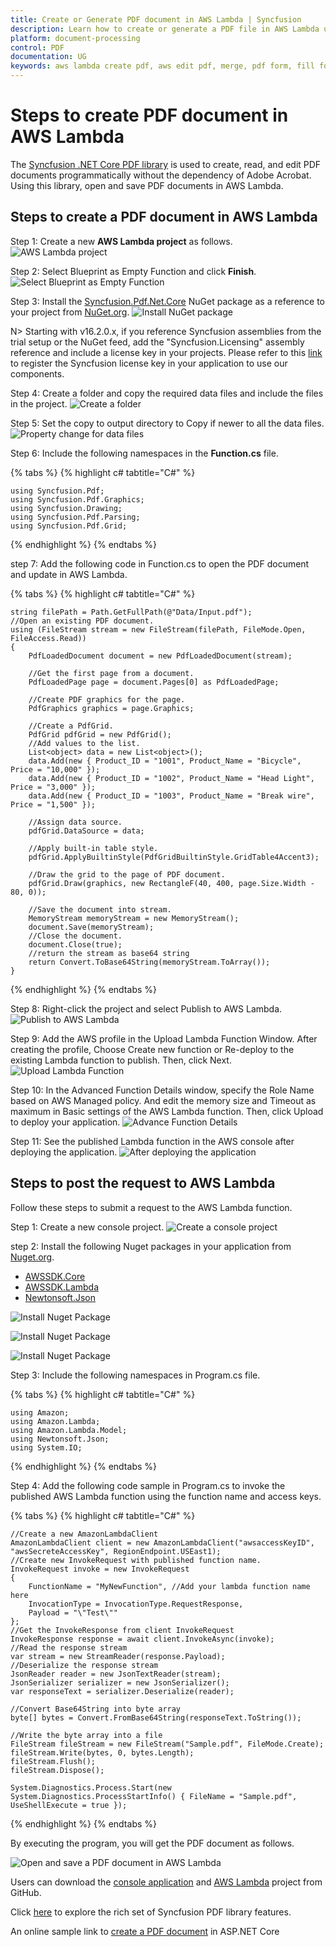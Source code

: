 ```yaml
---
title: Create or Generate PDF document in AWS Lambda | Syncfusion
description: Learn how to create or generate a PDF file in AWS Lambda using Syncfusion .NET Core PDF library without the dependency of Adobe Acrobat. 
platform: document-processing
control: PDF
documentation: UG
keywords: aws lambda create pdf, aws edit pdf, merge, pdf form, fill form, digital sign, table, c#, dotnet core pdf, asp generate pdf, aspx generate pdf
---
```


# Steps to create PDF document in AWS Lambda

The [Syncfusion .NET Core PDF library](https://www.syncfusion.com/document-processing/pdf-framework/net-core) is used to create, read, and edit PDF documents programmatically without the dependency of Adobe Acrobat. Using this library, open and save PDF documents in AWS Lambda. 

## Steps to create a PDF document in AWS Lambda

Step 1: Create a new **AWS Lambda project** as follows.
![AWS Lambda project](GettingStarted_images/AWS_Project.png)

Step 2: Select Blueprint as Empty Function and click **Finish**.
![Select Blueprint as Empty Function](GettingStarted_images/Blueprint_AWS.png)

Step 3: Install the [Syncfusion.Pdf.Net.Core](https://www.nuget.org/packages/Syncfusion.Pdf.Net.Core/) NuGet package as a reference to your project from [NuGet.org](https://www.nuget.org/).
![Install NuGet package](GettingStarted_images/NuGetPackageAWSLambda.png)

N> Starting with v16.2.0.x, if you reference Syncfusion assemblies from the trial setup or the NuGet feed, add the "Syncfusion.Licensing" assembly reference and include a license key in your projects. Please refer to this [link](https://help.syncfusion.com/common/essential-studio/licensing/overview) to register the Syncfusion license key in your application to use our components.

Step 4: Create a folder and copy the required data files and include the files in the project.
![Create a folder](GettingStarted_images/Data-Folder.png)

Step 5: Set the copy to output directory to Copy if newer to all the data files.
![Property change for data files](GettingStarted_images/Document-property-AWS-lambda.png)

Step 6: Include the following namespaces in the **Function.cs** file.

{% tabs %}
{% highlight c# tabtitle="C#" %}

    using Syncfusion.Pdf;
    using Syncfusion.Pdf.Graphics;
    using Syncfusion.Drawing;
    using Syncfusion.Pdf.Parsing;
    using Syncfusion.Pdf.Grid;

{% endhighlight %}
{% endtabs %}

step 7: Add the following code in Function.cs to open the PDF document and update in AWS Lambda.

{% tabs %}
{% highlight c# tabtitle="C#" %}

    string filePath = Path.GetFullPath(@"Data/Input.pdf");
    //Open an existing PDF document.
    using (FileStream stream = new FileStream(filePath, FileMode.Open, FileAccess.Read))
    {
        PdfLoadedDocument document = new PdfLoadedDocument(stream);

        //Get the first page from a document.
        PdfLoadedPage page = document.Pages[0] as PdfLoadedPage;

        //Create PDF graphics for the page.
        PdfGraphics graphics = page.Graphics;

        //Create a PdfGrid.
        PdfGrid pdfGrid = new PdfGrid();
        //Add values to the list.
        List<object> data = new List<object>();
        data.Add(new { Product_ID = "1001", Product_Name = "Bicycle", Price = "10,000" });
        data.Add(new { Product_ID = "1002", Product_Name = "Head Light", Price = "3,000" });
        data.Add(new { Product_ID = "1003", Product_Name = "Break wire", Price = "1,500" });
                
        //Assign data source.
        pdfGrid.DataSource = data;

        //Apply built-in table style.
        pdfGrid.ApplyBuiltinStyle(PdfGridBuiltinStyle.GridTable4Accent3);

        //Draw the grid to the page of PDF document.
        pdfGrid.Draw(graphics, new RectangleF(40, 400, page.Size.Width - 80, 0));

        //Save the document into stream.
        MemoryStream memoryStream = new MemoryStream();
        document.Save(memoryStream);
        //Close the document.
        document.Close(true);
        //return the stream as base64 string
        return Convert.ToBase64String(memoryStream.ToArray());
    }

{% endhighlight %}
{% endtabs %}

Step 8: Right-click the project and select Publish to AWS Lambda.
![Publish to AWS Lambda](GettingStarted_images/Publish.png)

Step 9: Add the AWS profile in the Upload Lambda Function Window. After creating the profile, Choose Create new function or Re-deploy to the existing Lambda function to publish. Then, click Next.
![Upload Lambda Function](GettingStarted_images/Upload-Lampda.png)

Step 10: In the Advanced Function Details window, specify the Role Name based on AWS Managed policy. And edit the memory size and Timeout as maximum in Basic settings of the AWS Lambda function. Then, click Upload to deploy your application.
![Advance Function Details](GettingStarted_images/Advanced-AWS.png)

Step 11: See the published Lambda function in the AWS console after deploying the application.
![After deploying the application](GettingStarted_images/AWS-Lambda-Function.png)


## Steps to post the request to AWS Lambda

Follow these steps to submit a request to the AWS Lambda function.

Step 1: Create a new console project.
![Create a console project](GettingStarted_images/Console-APP.png)

step 2: Install the following Nuget packages in your application from [Nuget.org](https://www.nuget.org/).

* [AWSSDK.Core](https://www.nuget.org/packages/AWSSDK.Core/)
* [AWSSDK.Lambda](https://www.nuget.org/packages/AWSSDK.Lambda/)
* [Newtonsoft.Json](https://www.nuget.org/packages/Newtonsoft.Json/)

![Install Nuget Package](GettingStarted_images/AWSSDKCore-nuget.png)

![Install Nuget Package](GettingStarted_images/AWSSDKLambda-nuget.png)

![Install Nuget Package](GettingStarted_images/NewtonsoftJson-nuget.png)

Step 3: Include the following namespaces in Program.cs file.

{% tabs %}
{% highlight c# tabtitle="C#" %}

    using Amazon;
    using Amazon.Lambda;
    using Amazon.Lambda.Model;
    using Newtonsoft.Json;
    using System.IO;

{% endhighlight %}
{% endtabs %}

Step 4: Add the following code sample in Program.cs to invoke the published AWS Lambda function using the function name and access keys.

{% tabs %}
{% highlight c# tabtitle="C#" %}

    //Create a new AmazonLambdaClient
    AmazonLambdaClient client = new AmazonLambdaClient("awsaccessKeyID", "awsSecreteAccessKey", RegionEndpoint.USEast1);
    //Create new InvokeRequest with published function name.
    InvokeRequest invoke = new InvokeRequest
    {
        FunctionName = "MyNewFunction", //Add your lambda function name here
        InvocationType = InvocationType.RequestResponse,
        Payload = "\"Test\""
    };
    //Get the InvokeResponse from client InvokeRequest
    InvokeResponse response = await client.InvokeAsync(invoke);
    //Read the response stream
    var stream = new StreamReader(response.Payload);
    //Deserialize the response stream
    JsonReader reader = new JsonTextReader(stream);
    JsonSerializer serializer = new JsonSerializer();
    var responseText = serializer.Deserialize(reader);

    //Convert Base64String into byte array
    byte[] bytes = Convert.FromBase64String(responseText.ToString());

    //Write the byte array into a file
    FileStream fileStream = new FileStream("Sample.pdf", FileMode.Create);
    fileStream.Write(bytes, 0, bytes.Length);
    fileStream.Flush();
    fileStream.Dispose();

    System.Diagnostics.Process.Start(new System.Diagnostics.ProcessStartInfo() { FileName = "Sample.pdf", UseShellExecute = true });

{% endhighlight %}
{% endtabs %}

By executing the program, you will get the PDF document as follows.

![Open and save a PDF document in AWS Lambda](GettingStarted_images/Output.png)

Users can download the [console application](https://github.com/SyncfusionExamples/PDF-Examples/tree/master/Getting%20Started/AWS/ConsoleApp) and [AWS Lambda](https://github.com/SyncfusionExamples/PDF-Examples/tree/master/Getting%20Started/AWS/AWSLambdaProject) project from GitHub.

Click [here](https://www.syncfusion.com/document-processing/pdf-framework/net-core?_gl=1*7czwz1*_ga*OTcwNzc5NDkuMTY4MTEwMjEwNA..*_ga_WC4JKKPHH0*MTY4OTg0NTE0Ni4zMzguMC4xNjg5ODQ1MTQ2LjYwLjAuMA..) to explore the rich set of Syncfusion PDF library features.

An online sample link to [create a PDF document](https://ej2.syncfusion.com/aspnetcore/PDF/HelloWorld#/bootstrap5) in ASP.NET Core